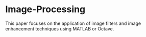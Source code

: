 # Image-Processing
This paper focuses on the application of image filters and image enhancement techniques using MATLAB or Octave.
